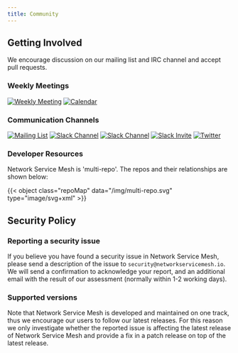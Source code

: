 ```yaml
---
title: Community
---
```


## Getting Involved

We encourage discussion on our mailing list and IRC channel and accept pull requests.

### Weekly Meetings
[![Weekly Meeting](https://img.shields.io/badge/Weekly%20Meeting%20Minutes-Tue%208am%20PT-blue.svg?style=plastic)](https://docs.google.com/document/d/1C9NKjo0PWNWypROEO9-Y6haw5h9Xmurvl14SXpciz2Y/edit#heading=h.rc9df0a6n3ng)
[![Calendar](https://img.shields.io/badge/Calendar-Subscribe-blue.svg?style=plastic)](https://calendar.google.com/calendar/embed?src=iae5pl3qbf2g5ehm6jb2h7gv08%40group.calendar.google.com&ctz=America%2FLos_Angeles)

### Communication Channels
[![Mailing List](https://img.shields.io/badge/Mailing%20List-networkservicemesh-blue.svg?style=plastic)](https://groups.google.com/forum/#!forum/networkservicemesh)
[![Slack Channel](https://img.shields.io/badge/Slack:-%23nsm%20on%20CNCF%20Slack-blue.svg?style=plastic&logo=slack)](https://cloud-native.slack.com/messages/CHQNNUPN1/)
[![Slack Channel](https://img.shields.io/badge/Slack:-%23nsm--dev%20on%20CNCF%20Slack-blue.svg?style=plastic&logo=slack)](https://cloud-native.slack.com/messages/CHSKJ4849/)
[![Slack Invite](https://img.shields.io/badge/Slack-CNCF%20Slack%20Invite-blue.svg?style=plastic&logo=slack)](https://slack.cncf.io/)
[![Twitter](https://img.shields.io/twitter/url/http/shields.io.svg?style=social)](https://twitter.com/nservicemesh)


### Developer Resources

Network Service Mesh is 'multi-repo'.  The repos and their relationships are shown below:

{{< object class="repoMap" data="/img/multi-repo.svg" type="image/svg+xml" >}}


## Security Policy

### Reporting a security issue

If you believe you have found a security issue in Network Service Mesh, please send a description of the issue to 
`security@networkservicemesh.io`. We will send a confirmation to acknowledge your report, and an additional email with the result of our assessment (normally within 1-2 working days).

### Supported versions

Note that Network Service Mesh is developed and maintained on one track, thus we encourage our users to follow our latest releases. For this reason we only investigate whether the reported issue is affecting the latest release of Network Service Mesh and provide a fix in a patch release on top of the latest release.